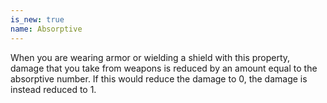 ```yaml
---
is_new: true
name: Absorptive
---
```

When you are wearing armor or wielding a shield with this property, damage that you take from weapons is reduced by an amount equal to the absorptive number. If this would reduce the damage to 0, the damage is instead reduced to 1.